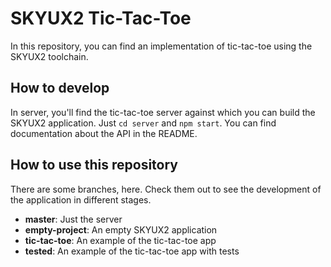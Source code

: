 # SKYUX2 Tic-Tac-Toe

In this repository, you can find an implementation of tic-tac-toe using
the SKYUX2 toolchain.

## How to develop

In server, you'll find the tic-tac-toe server against which you can build
the SKYUX2 application. Just `cd server` and `npm start`. You can find
documentation about the API in the README.

## How to use this repository

There are some branches, here. Check them out to see the development of
the application in different stages.

* **master**: Just the server
* **empty-project**: An empty SKYUX2 application
* **tic-tac-toe**: An example of the tic-tac-toe app
* **tested**: An example of the tic-tac-toe app with tests
